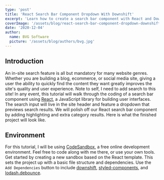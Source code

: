 ```yaml
---
type: 'post'
title: 'React Search Bar Component Dropdown With Downshift'
excerpt: 'Learn how to create a search bar component with React and Downshift. A free tutorial to boost your React and JavaScript web development skills.'
coverImage: '/assets/blog/react-search-bar-component-dropdown-downshift/cover.jpg'
date: '2020-12-04'
author:
  name: BVG Software
  picture: '/assets/blog/authors/bvg.jpg'
---
```


## Introduction

An in-site search feature is all but mandatory for many website genres. Whether you are building a blog, ecommerce, or social media site, giving a user the ability to quickly find the content they want greatly improves the site's quality and user experience. Note to self, I need to add search to this site! In any event, this tutorial will walk through the coding of a search bar component using [React](), a JavaScript library for building user interfaces. The search input will live in the site header and feature a dropdown that previews search results. We will polish off our React search bar component by adding highlighting and extra category results. Here is what the finished project will look like.

## Environment

For this tutorial, I will be using [CodeSandbox](), a free online development environment. Feel free to code along with me there, or use your own tools. Get started by creating a new sandbox based on the React template. This sets the project up with a basic file structure and dependencies. Use the `Add Dependencies` button to include [downshift](), [styled-components](), and [lodash.debounce]().